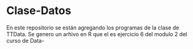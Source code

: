 # Clase-Datos
En este repositorio se están agregando los programas de la clase de TTData.
Se genero un arhivo en R que el es ejercicio 6 del modulo 2 del curso de Data-
